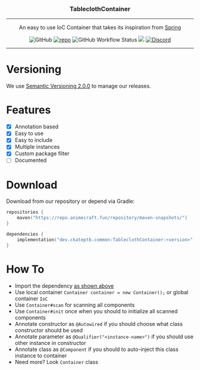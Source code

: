 <p align="center">
<h3 align="center">TableclothContainer</h3>

------

<p align="center">
An easy to use IoC Container that takes its inspiration from <a href="https://github.com/spring-projects/spring-framework" target="_blank" href="">Spring</a>
</p>

<p align="center">
<img alt="GitHub" src="https://img.shields.io/github/workflow/status/CKATEPTb-commons/TableclothContainer/Publish/production">
<a href="#Download"><img src="https://img.shields.io/nexus/s/dev.ckateptb.common/TableclothContainer?label=repo&server=https://repo.animecraft.fun" alt="repo"></a>
<img alt="GitHub Workflow Status" src="https://img.shields.io/github/workflow/status/ckateptb-commons/TableclothContainer/publish?branch=production">
<a href="https://docs.gradle.org/7.5/release-notes.html"><img src="https://img.shields.io/badge/Gradle-7.5-brightgreen.svg?colorB=469C00&logo=gradle"></a>
<a href="https://discord.gg/P7FaqjcATp" target="_blank"><img alt="Discord" src="https://img.shields.io/discord/925686623222505482?label=discord"></a>
</p>

------

# Versioning

We use [Semantic Versioning 2.0.0](https://semver.org/spec/v2.0.0.html) to manage our releases.

# Features

- [X] Annotation based
- [X] Easy to use
- [X] Easy to include
- [X] Multiple instances
- [X] Custom package filter
- [ ] Documented

# Download

Download from our repository or depend via Gradle:

```kotlin
repositories {
    maven("https://repo.animecraft.fun/repository/maven-snapshots/")
}

dependencies {
    implementation("dev.ckateptb.common:TableclothContainer:<version>")
}
```

# How To

* Import the dependency [as shown above](#Download)
* Use local container `Container container = new Container();` or global container `IoC`
* Use `Container#scan` for scanning all components
* Use `Container#init` once when you should to initialize all scanned components
* Annotate constructor as `@Autowired` if you should choose what class constructor should be used
* Annotate parameter as `@Qualifier("<instance-name>")` if you should use other instance in constructor
* Annotate class as `@Component` if you should to auto-inject this class instance to container
* Need more? Look `Container` class